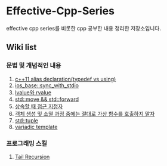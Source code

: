 # Effective-Cpp-Series

effective cpp series를 비롯한 cpp 공부한 내용 정리한 저장소입니다.

## Wiki list
### 문법 및 개념적인 내용
1. [c++11 alias declaration(typedef vs using)](https://github.com/dbdydgur2244/Effective-Cpp-Series/wiki/c--11-alias-declaration(typedef-vs-using))
2. [ios_base::sync_with_stdio](https://github.com/dbdydgur2244/Effective-Cpp-Series/wiki/ios_base::sync_with_stdio)
3. [lvalue와 rvalue](https://github.com/dbdydgur2244/Effective-Cpp-Series/wiki/Lvalue%EC%99%80-Rvalue)
4. [std::move && std::forward](https://github.com/dbdydgur2244/Effective-Cpp-Series/wiki/std::move-&&-std::forward)
5. [상속할 때 접근 지정자](https://github.com/dbdydgur2244/Effective-Cpp-Series/wiki/%EC%83%81%EC%86%8D%ED%95%A0-%EB%95%8C-%EC%A0%91%EA%B7%BC-%EC%A7%80%EC%A0%95%EC%9E%90)
6. [객체 생성 및 소멸 과정 중에는 절대로 가상 함수를 호출하지 말자](https://github.com/dbdydgur2244/Effective-Cpp-Series/wiki/%EA%B0%9D%EC%B2%B4-%EC%83%9D%EC%84%B1-%EB%B0%8F-%EC%86%8C%EB%A9%B8-%EA%B3%BC%EC%A0%95-%EC%A4%91%EC%97%90%EB%8A%94-%EC%A0%88%EB%8C%80%EB%A1%9C-%EA%B0%80%EC%83%81-%ED%95%A8%EC%88%98%EB%A5%BC-%ED%98%B8%EC%B6%9C%ED%95%98%EC%A7%80-%EB%A7%90%EC%9E%90)
7. [std::tuple](https://github.com/dbdydgur2244/Effective-Cpp-Series/wiki/std::tuple%EC%97%90-%EB%8C%80%ED%95%B4%EC%84%9C-%EC%95%8C%EC%95%84%EB%B3%B4%EC%9E%90)
8. [variadic template](https://github.com/dbdydgur2244/Effective-Cpp-Series/blob/master/variadic_template.cpp)

### 프로그래밍 스킬
1. [Tail Recursion](https://github.com/dbdydgur2244/Effective-Cpp-Series/wiki/Tail-Recursion)
